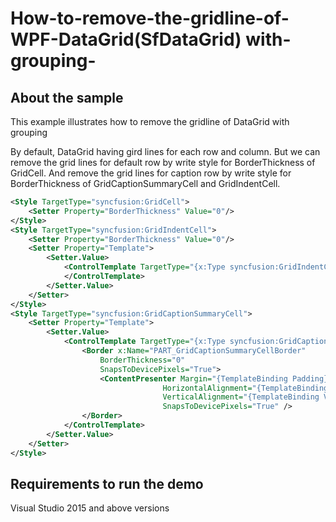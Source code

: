 # How-to-remove-the-gridline-of-WPF-DataGrid(SfDataGrid) with-grouping-
## About the sample

This example illustrates how to remove the gridline of DataGrid with grouping

By default, DataGrid having gird lines for each row and column. But we can remove the grid lines for default row by write style for BorderThickness of GridCell. And remove the grid lines for caption row by write style for BorderThickness of GridCaptionSummaryCell and GridIndentCell.

```xml
<Style TargetType="syncfusion:GridCell">
    <Setter Property="BorderThickness" Value="0"/>
</Style>
<Style TargetType="syncfusion:GridIndentCell">
    <Setter Property="BorderThickness" Value="0"/>
    <Setter Property="Template">
        <Setter.Value>
            <ControlTemplate TargetType="{x:Type syncfusion:GridIndentCell}">
            </ControlTemplate>
        </Setter.Value>
    </Setter>
</Style>
<Style TargetType="syncfusion:GridCaptionSummaryCell">
    <Setter Property="Template">
        <Setter.Value>
            <ControlTemplate TargetType="{x:Type syncfusion:GridCaptionSummaryCell}">
                <Border x:Name="PART_GridCaptionSummaryCellBorder"
                    BorderThickness="0"
                    SnapsToDevicePixels="True">
                    <ContentPresenter Margin="{TemplateBinding Padding}"
                                  HorizontalAlignment="{TemplateBinding HorizontalContentAlignment}"
                                  VerticalAlignment="{TemplateBinding VerticalContentAlignment}"
                                  SnapsToDevicePixels="True" />
                </Border>
            </ControlTemplate>
        </Setter.Value>
    </Setter>
</Style>
```

## Requirements to run the demo
Visual Studio 2015 and above versions
